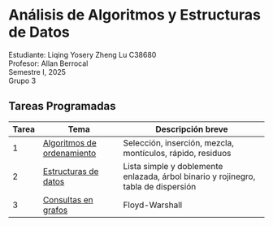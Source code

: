 # Análisis de Algoritmos y Estructuras de Datos

Estudiante: Liqing Yosery Zheng Lu C38680 <br>
Profesor: Allan Berrocal <br>
Semestre I, 2025 <br>
Grupo 3

## Tareas Programadas

| Tarea | Tema | Descripción breve |
| - | - | - |
| 1 | [Algoritmos de ordenamiento](tareas_programadas/tp1/README.md)| Selección, inserción, mezcla, montículos, rápido, residuos
| 2 | [Estructuras de datos]((tareas_programadas/tp2/README.md)) | Lista simple y doblemente enlazada, árbol binario y rojinegro, tabla de dispersión
| 3 | [Consultas en grafos](tareas_programadas/tp3/README.md) | Floyd-Warshall